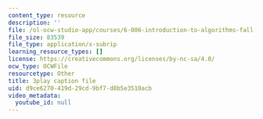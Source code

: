 ```yaml
---
content_type: resource
description: ''
file: /ol-ocw-studio-app/courses/6-006-introduction-to-algorithms-fall-2011/d9ce6270419d29cd9bf7d8b5e3510acb_a_otxyu0mSQ.srt
file_size: 83539
file_type: application/x-subrip
learning_resource_types: []
license: https://creativecommons.org/licenses/by-nc-sa/4.0/
ocw_type: OCWFile
resourcetype: Other
title: 3play caption file
uid: d9ce6270-419d-29cd-9bf7-d8b5e3510acb
video_metadata:
  youtube_id: null
---
```

